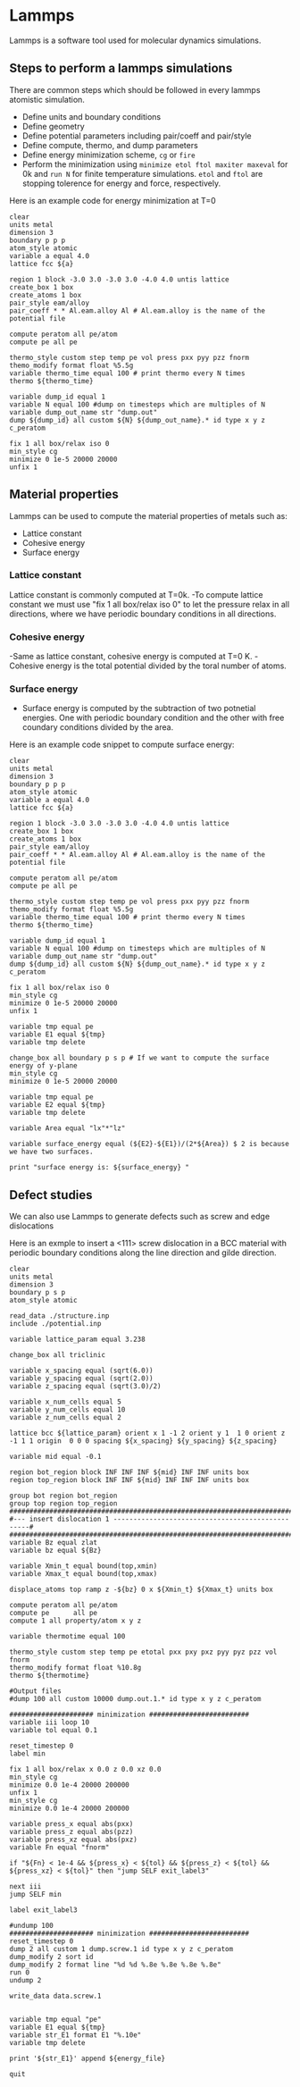 # Lammps
 Lammps is a software tool used for molecular dynamics simulations. 

## Steps to perform a lammps simulations 
There are common steps which should be followed in every lammps atomistic simulation. 

- Define units and boundary conditions
- Define geometry
- Define potential parameters including pair/coeff and pair/style
- Define compute, thermo, and dump parameters 
- Define energy minimization scheme, `cg` or `fire`
- Perform the minimization using `minimize etol ftol maxiter maxeval` for 0k and `run N` for finite temperature simulations. `etol` and `ftol` are stopping tolerence for energy and force, respectively. 

Here is an example code for energy minimization at T=0

``` lammps
clear
units metal
dimension 3
boundary p p p
atom_style atomic
variable a equal 4.0
lattice fcc ${a}

region 1 block -3.0 3.0 -3.0 3.0 -4.0 4.0 untis lattice
create_box 1 box
create_atoms 1 box
pair_style eam/alloy
pair_coeff * * Al.eam.alloy Al # Al.eam.alloy is the name of the potential file

compute peratom all pe/atom
compute pe all pe

thermo_style custom step temp pe vol press pxx pyy pzz fnorm
themo_modify format float %5.5g
variable thermo_time equal 100 # print thermo every N times
thermo ${thermo_time}

variable dump_id equal 1
variable N equal 100 #dump on timesteps which are multiples of N
variable dump_out_name str "dump.out"
dump ${dump_id} all custom ${N} ${dump_out_name}.* id type x y z c_peratom

fix 1 all box/relax iso 0
min_style cg
minimize 0 1e-5 20000 20000
unfix 1
```
## Material properties
Lammps can be used to compute the material properties of metals such as:
 - Lattice constant
 - Cohesive energy
 - Surface energy

### Lattice constant
Lattice constant is commonly computed at T=0k. 
-To compute lattice constant we must use "fix 1 all box/relax iso 0" to let the pressure relax in all directions, where we have periodic boundary conditions in all directions. 
### Cohesive energy
-Same as lattice constant, cohesive energy is computed at T=0 K.
-Cohesive energy is the total potential divided by the toral number of atoms.
### Surface energy
- Surface energy is computed by the subtraction of two potnetial energies. One with periodic boundary condition and the other with free coundary conditions divided by the area.

Here is an example code snippet to compute surface energy: 

``` lammps
clear
units metal
dimension 3
boundary p p p
atom_style atomic
variable a equal 4.0
lattice fcc ${a}

region 1 block -3.0 3.0 -3.0 3.0 -4.0 4.0 untis lattice
create_box 1 box
create_atoms 1 box
pair_style eam/alloy
pair_coeff * * Al.eam.alloy Al # Al.eam.alloy is the name of the potential file

compute peratom all pe/atom
compute pe all pe

thermo_style custom step temp pe vol press pxx pyy pzz fnorm
themo_modify format float %5.5g
variable thermo_time equal 100 # print thermo every N times
thermo ${thermo_time}

variable dump_id equal 1
variable N equal 100 #dump on timesteps which are multiples of N
variable dump_out_name str "dump.out"
dump ${dump_id} all custom ${N} ${dump_out_name}.* id type x y z c_peratom

fix 1 all box/relax iso 0
min_style cg
minimize 0 1e-5 20000 20000
unfix 1

variable tmp equal pe
variable E1 equal ${tmp}
variable tmp delete

change_box all boundary p s p # If we want to compute the surface energy of y-plane
min_style cg
minimize 0 1e-5 20000 20000

variable tmp equal pe
variable E2 equal ${tmp}
variable tmp delete

variable Area equal "lx"*"lz"

variable surface_energy equal (${E2}-${E1})/(2*${Area}) $ 2 is because we have two surfaces.

print "surface energy is: ${surface_energy} "
``` 

## Defect studies
We can also use Lammps to generate defects such as screw and edge dislocations

Here is an exmple to insert a <111> screw dislocation in a BCC material with periodic boundary conditions along the line direction and gilde direction.

```lammps
clear 
units metal
dimension 3
boundary p s p
atom_style atomic
 
read_data ./structure.inp
include ./potential.inp
 
variable lattice_param equal 3.238
 
change_box all triclinic
 
variable x_spacing equal (sqrt(6.0))
variable y_spacing equal (sqrt(2.0))
variable z_spacing equal (sqrt(3.0)/2)
 
variable x_num_cells equal 5
variable y_num_cells equal 10
variable z_num_cells equal 2
 
lattice bcc ${lattice_param} orient x 1 -1 2 orient y 1  1 0 orient z -1 1 1 origin  0 0 0 spacing ${x_spacing} ${y_spacing} ${z_spacing}
 
variable mid equal -0.1
 
region bot_region block INF INF INF ${mid} INF INF units box
region top_region block INF INF ${mid} INF INF INF units box
 
group bot region bot_region
group top region top_region
############################################################################################
#--- insert dislocation 1 -------------------------------------------------#
############################################################################################
variable Bz equal zlat
variable bz equal ${Bz}
 
variable Xmin_t equal bound(top,xmin)
variable Xmax_t equal bound(top,xmax)

displace_atoms top ramp z -${bz} 0 x ${Xmin_t} ${Xmax_t} units box
 
compute peratom all pe/atom
compute pe      all pe
compute 1 all property/atom x y z
 
variable thermotime equal 100
 
thermo_style custom step temp pe etotal pxx pxy pxz pyy pyz pzz vol fnorm
thermo_modify format float %10.8g
thermo ${thermotime}
 
#Output files
#dump 100 all custom 10000 dump.out.1.* id type x y z c_peratom

##################### minimization #########################
variable iii loop 10
variable tol equal 0.1
 
reset_timestep 0 
label min
 
fix 1 all box/relax x 0.0 z 0.0 xz 0.0
min_style cg
minimize 0.0 1e-4 20000 200000
unfix 1
min_style cg
minimize 0.0 1e-4 20000 200000
 
variable press_x equal abs(pxx)
variable press_z equal abs(pzz)
variable press_xz equal abs(pxz)
variable Fn equal "fnorm"
 
if "${Fn} < 1e-4 && ${press_x} < ${tol} && ${press_z} < ${tol} && ${press_xz} < ${tol}" then "jump SELF exit_label3"
 
next iii
jump SELF min
 
label exit_label3
 
#undump 100
##################### minimization #########################
reset_timestep 0
dump 2 all custom 1 dump.screw.1 id type x y z c_peratom
dump_modify 2 sort id
dump_modify 2 format line "%d %d %.8e %.8e %.8e %.8e"
run 0
undump 2
 
write_data data.screw.1


variable tmp equal "pe"
variable E1 equal ${tmp}
variable str_E1 format E1 "%.10e"
variable tmp delete

print '${str_E1}' append ${energy_file}

quit
```

